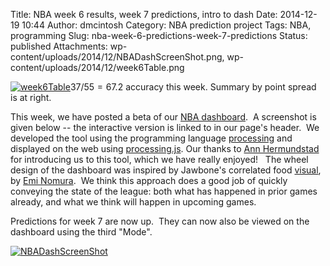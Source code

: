 Title: NBA week 6 results, week 7 predictions, intro to dash
Date: 2014-12-19 10:44
Author: dmcintosh
Category: NBA prediction project
Tags: NBA, programming
Slug: nba-week-6-predictions-week-7-predictions
Status: published
Attachments: wp-content/uploads/2014/12/NBADashScreenShot.png, wp-content/uploads/2014/12/week6Table.png

[![week6Table]({static}/wp-content/uploads/2014/12/week6Table.png)]({static}/wp-content/uploads/2014/12/week6Table.png)$37/55 = 67.2%$ accuracy this week. Summary by point spread is at right.

This week, we have posted a beta of our [NBA dashboard](http://efavdb.com/nba-dash/).  A screenshot is given below -- the interactive version is linked to in our page's header.  We developed the tool using the programming language [processing](https://processing.org/) and displayed on the web using [processing.js](http://processingjs.org/). Our thanks to [Ann Hermundstad](http://annmh.com/) for introducing us to this tool, which we have really enjoyed!   The wheel design of the dashboard was inspired by Jawbone's correlated food [visual](https://jawbone.com/blog/jawbone-up-common-pairings/), by [Emi Nomura](https://twitter.com/eminomura).  We think this approach does a good job of quickly conveying the state of the league: both what has happened in prior games already, and what we think will happen in upcoming games.

Predictions for week 7 are now up.  They can now also be viewed on the dashboard using the third "Mode".

[![NBADashScreenShot]({static}/wp-content/uploads/2014/12/NBADashScreenShot.png)](http://efavdb.com/nba-dash/)
